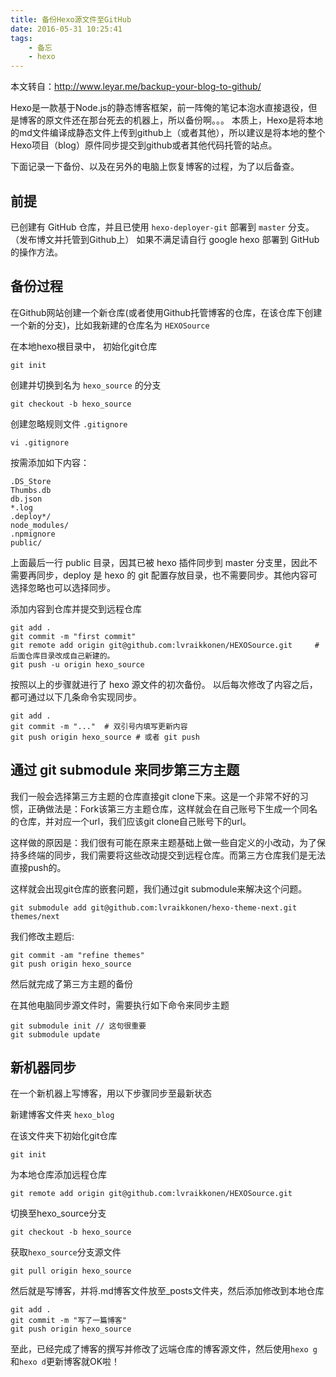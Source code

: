```yaml
---
title: 备份Hexo源文件至GitHub
date: 2016-05-31 10:25:41
tags:
    - 备忘
    - hexo
---
```



本文转自：<http://www.leyar.me/backup-your-blog-to-github/>

Hexo是一款基于Node.js的静态博客框架，前一阵俺的笔记本泡水直接退役，但是博客的原文件还在那台死去的机器上，所以备份啊。。。
本质上，Hexo是将本地的md文件编译成静态文件上传到github上（或者其他），所以建议是将本地的整个Hexo项目（blog）原件同步提交到github或者其他代码托管的站点。

下面记录一下备份、以及在另外的电脑上恢复博客的过程，为了以后备查。

## 前提

已创建有 GitHub 仓库，并且已使用 `hexo-deployer-git` 部署到 `master` 分支。（发布博文并托管到Github上）
如果不满足请自行 google hexo 部署到 GitHub 的操作方法。

## 备份过程

在Github网站创建一个新仓库(或者使用Github托管博客的仓库，在该仓库下创建一个新的分支)，比如我新建的仓库名为 `HEXOSource`

在本地hexo根目录中， 初始化git仓库

``` shell
git init
```

创建并切换到名为 `hexo_source` 的分支

``` shell
git checkout -b hexo_source
```

创建忽略规则文件 `.gitignore`

``` shell
vi .gitignore
```

按需添加如下内容：

```
.DS_Store
Thumbs.db
db.json  
*.log
.deploy*/
node_modules/
.npmignore
public/
```

上面最后一行 public 目录，因其已被 hexo 插件同步到 master 分支里，因此不需要再同步，deploy 是 hexo 的 git 配置存放目录，也不需要同步。其他内容可选择忽略也可以选择同步。

添加内容到仓库并提交到远程仓库

``` shell
git add .
git commit -m "first commit"
git remote add origin git@github.com:lvraikkonen/HEXOSource.git		# 后面仓库目录改成自己新建的。
git push -u origin hexo_source
```

按照以上的步骤就进行了 hexo 源文件的初次备份。
以后每次修改了内容之后，都可通过以下几条命令实现同步。

``` shell
git add .
git commit -m "..."	 # 双引号内填写更新内容
git push origin hexo_source	# 或者 git push
```

## 通过 git submodule 来同步第三方主题

我们一般会选择第三方主题的仓库直接git clone下来。这是一个非常不好的习惯，正确做法是：Fork该第三方主题仓库，这样就会在自己账号下生成一个同名的仓库，并对应一个url，我们应该git clone自己账号下的url。

这样做的原因是：我们很有可能在原来主题基础上做一些自定义的小改动，为了保持多终端的同步，我们需要将这些改动提交到远程仓库。而第三方仓库我们是无法直接push的。

这样就会出现git仓库的嵌套问题，我们通过git submodule来解决这个问题。

``` shell
git submodule add git@github.com:lvraikkonen/hexo-theme-next.git themes/next
```

我们修改主题后:

``` shell
git commit -am "refine themes"
git push origin hexo_source
```

然后就完成了第三方主题的备份

在其他电脑同步源文件时，需要执行如下命令来同步主题

``` shell
git submodule init // 这句很重要
git submodule update
```

## 新机器同步

在一个新机器上写博客，用以下步骤同步至最新状态

新建博客文件夹 `hexo_blog`

在该文件夹下初始化git仓库

``` shell
git init
```

为本地仓库添加远程仓库

``` shell
git remote add origin git@github.com:lvraikkonen/HEXOSource.git
```

切换至hexo_source分支

``` shell
git checkout -b hexo_source
```

获取`hexo_source`分支源文件

``` shell
git pull origin hexo_source
```

然后就是写博客，并将.md博客文件放至_posts文件夹，然后添加修改到本地仓库

``` shell
git add .
git commit -m "写了一篇博客"
git push origin hexo_source
```

至此，已经完成了博客的撰写并修改了远端仓库的博客源文件，然后使用`hexo g`和`hexo d`更新博客就OK啦！
